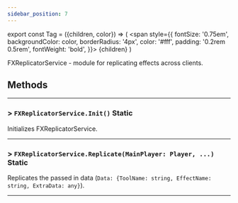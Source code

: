 ```yaml
---
sidebar_position: 7
---
```


export const Tag = ({children, color}) => (
    <span style={{
            fontSize: '0.75em', 
            backgroundColor: color,
            borderRadius: '4px',
            color: '#fff',
            padding: '0.2rem 0.5rem',
            fontWeight: 'bold',
        }}>
    {children}
    </span>
)

FXReplicatorService - module for replicating effects across clients.

## Methods
---

### > `FXReplicatorService.Init()` <Tag color="#6e4999">Static</Tag>
Initializes FXReplicatorService.

---
### > `FXReplicatorService.Replicate(MainPlayer: Player, ...)` <Tag color="#6e4999">Static</Tag>
Replicates the passed in data (`Data: {ToolName: string, EffectName: string, ExtraData: any}`).

---